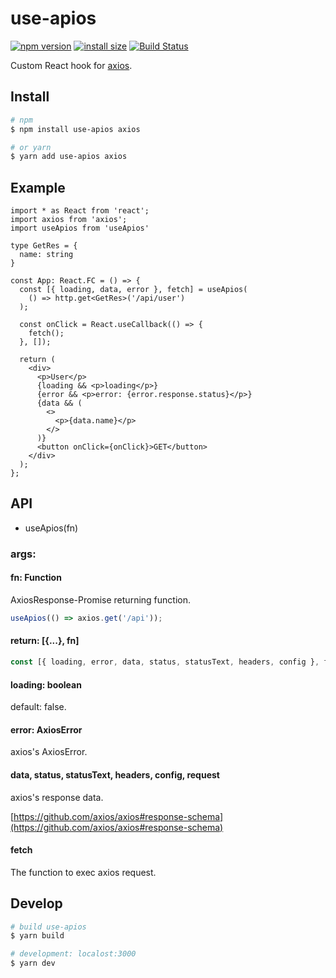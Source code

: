 # use-apios

[![npm version](https://img.shields.io/npm/v/%40shooontan%2Fuse-apios.svg)](https://www.npmjs.com/package/%40shooontan%2Fuse-apios)
[![install size](https://packagephobia.now.sh/badge?p=use-apios)](https://packagephobia.now.sh/result?p=use-apios)
[![Build Status](https://travis-ci.com/shooontan/use-apios.svg?branch=master)](https://travis-ci.com/shooontan/use-apios)

Custom React hook for [axios](https://github.com/axios/axios).

## Install

```sh
# npm
$ npm install use-apios axios

# or yarn
$ yarn add use-apios axios
```

## Example

```tsx
import * as React from 'react';
import axios from 'axios';
import useApios from 'useApios'

type GetRes = {
  name: string
}

const App: React.FC = () => {
  const [{ loading, data, error }, fetch] = useApios(
    () => http.get<GetRes>('/api/user')
  );

  const onClick = React.useCallback(() => {
    fetch();
  }, []);

  return (
    <div>
      <p>User</p>
      {loading && <p>loading</p>}
      {error && <p>error: {error.response.status}</p>}
      {data && (
        <>
          <p>{data.name}</p>
        </>
      )}
      <button onClick={onClick}>GET</button>
    </div>
  );
};
```

## API

- useApios(fn)

### args:

#### fn: Function

AxiosResponse-Promise returning function.

```ts
useApios(() => axios.get('/api'));
```

#### return: [{...}, fn]

```ts
const [{ loading, error, data, status, statusText, headers, config }, fetch] = useApios(fn)
```

#### loading: boolean

default: false.

#### error: AxiosError

axios's AxiosError.

#### data, status, statusText, headers, config, request

axios's response data.

[https://github.com/axios/axios#response-schema](https://github.com/axios/axios#response-schema)

#### fetch

The function to exec axios request.


## Develop

```sh
# build use-apios
$ yarn build

# development: localost:3000
$ yarn dev
```
